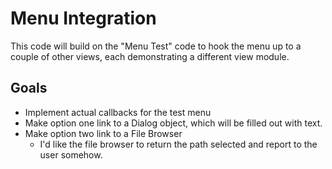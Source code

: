 # Menu Integration

This code will build on the "Menu Test" code to hook the menu up to a couple of other views, each demonstrating a different view module. 

## Goals
* Implement actual callbacks for the test menu
* Make option one link to a Dialog object, which will be filled out with text. 
* Make option two link to a File Browser
    * I'd like the file browser to return the path selected and report to the user somehow. 

